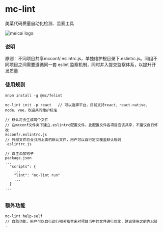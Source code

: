 # mc-lint

美菜代码质量自动化检测、监察工具

![meicai logo](http://www.meicai.cn/assets/images/new-img/logo.png)

### 说明
原则：不同项目共享mcconf/.eslintrc.js，单独维护根目录下.eslintrc.js。同组不同项目之间需要遵循同一套 eslint 监察机制，同时并入提交监察体系，以提升开发质量

### 使用规则

```
mnpm install -g @mc/felint

mc-lint init -p react   // 可以选择平台，目前支持react、react-native、node、vue，欢迎共同维护标准

// 默认将会生成两个文件
// 在mcconf文件夹下建立.eslintrc配置文件，此配置文件各项目应该共享，不建议自行修改
mcconf/.eslintrc.js
// 外部文件将会引用上面的默认文件，用户可以自行定义覆盖默认规则
.eslintrc.js

// 自主添加钩子
package.json
...
  "scripts": {
    ...
    "lint": "mc-lint run"
    ...
  }
...
  
```

### 额外功能

```
mc-lint help-self
// 自助功能，用户可以自行运行相关指令来对项目当中的文件进行优化，建议使用之前先add .
```
